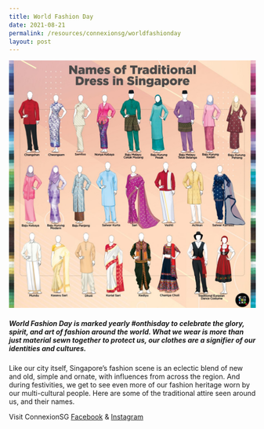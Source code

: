 ```yaml
---
title: World Fashion Day
date: 2021-08-21
permalink: /resources/connexionsg/worldfashionday
layout: post
---
```

![Alt text for image on Isomer site](/images/fashionday.jpg)

##### World Fashion Day is marked yearly #onthisday to celebrate the glory, spirit, and art of fashion around the world. What we wear is more than just material sewn together to protect us, our clothes are a signifier of our identities and cultures. 

Like our city itself, Singapore’s fashion scene is an eclectic blend of new and old, simple and ornate, with influences from across the region. And during festivities, we get to see even more of our fashion heritage worn by our multi-cultural people. Here are some of the traditional attire seen around us, and their names.

Visit ConnexionSG [Facebook](https://www.facebook.com/ConnexionSG) & [Instagram](https://www.instagram.com/connexionsg/)